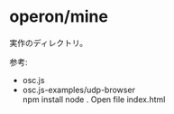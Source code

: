 operon/mine
===

実作のディレクトリ。


参考:
* osc.js
* osc.js-examples/udp-browser	
	npm install 
	node .
	Open file index.html
